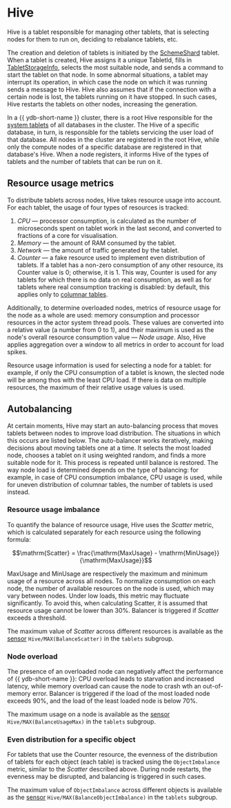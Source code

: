 # Hive

Hive is a tablet responsible for managing other tablets, that is selecting nodes for them to run on, deciding to rebalance tablets, etc.

The creation and deletion of tablets is initiated by the [SchemeShard](../concepts/glossary.md#scheme-shard) tablet. When a tablet is created, Hive assigns it a unique TabletId, fills in [TabletStorageInfo](general-schema.md#history), selects the most suitable node, and sends a command to start the tablet on that node. In some abnormal situations, a tablet may interrupt its operation, in which case the node on which it was running sends a message to Hive. Hive also assumes that if the connection with a certain node is lost, the tablets running on it have stopped. In such cases, Hive restarts the tablets on other nodes, increasing the generation.

In a {{ ydb-short-name }} cluster, there is a root Hive responsible for the [system tablets](../concepts/glossary.md#tablet-types) of all databases in the cluster. The Hive of a specific database, in turn, is responsible for the tablets servicing the user load of that database. All nodes in the cluster are registered in the root Hive, while only the compute nodes of a specific database are registered in that database's Hive. When a node registers, it informs Hive of the types of tablets and the number of tablets that can be run on it.

## Resource usage metrics

To distribute tablets across nodes, Hive takes resource usage into account. For each tablet, the usage of four types of resources is tracked:

1. *CPU* — processor consumption, is calculated as the number of microseconds spent on tablet work in the last second, and converted to fractions of a core for visualisation.
2. *Memory* — the amount of RAM consumed by the tablet.
3. *Network* — the amount of traffic generated by the tablet.
4. *Counter* — a fake resource used to implement even distribution of tablets. If a tablet has a non-zero consumption of any other resource, its Counter value is 0; otherwise, it is 1. This way, Counter is used for any tablets for which there is no data on real consumption, as well as for tablets where real consumption tracking is disabled: by default, this applies only to [columnar tables](../concepts/datamodel/table.md#column-oriented-tables).

Additionally, to determine overloaded nodes, metrics of resource usage for the node as a whole are used: memory consumption and processor resources in the actor system thread pools. These values are converted into a relative value (a number from 0 to 1), and their maximum is used as the node's overall resource consumption value — *Node usage*. Also, Hive applies aggregation over a window to all metrics in order to account for load spikes.

Resource usage information is used for selecting a node for a tablet: for example, if only the CPU consumption of a tablet is known, the slected node will be among thos with the least CPU load. If there is data on multiple resources, the maximum of their relative usage values is used.


## Autobalancing

At certain moments, Hive may start an auto-balancing process that moves tablets between nodes to improve load distribution. The situations in which this occurs are listed below. The auto-balancer works iteratively, making decisions about moving tablets one at a time. It selects the most loaded node, chooses a tablet on it using weighted random, and finds a more suitable node for it. This process is repeated until balance is restored. The way node load is determined depends on the type of balancing: for example, in case of CPU consumption imbalance, CPU usage is used, while for uneven distribution of columnar tables, the number of tablets is used instead.

### Resource usage imbalance

To quantify the balance of resource usage, Hive uses the *Scatter* metric, which is calculated separately for each resource using the following formula:

$$\mathrm{Scatter} = \frac{\mathrm{MaxUsage} - \mathrm{MinUsage}}{\mathrm{MaxUsage}}$$

$\mathrm{MaxUsage}$ and $\mathrm{MinUsage}$ are respectively the maximum and minimum usage of a resource across all nodes. To normalize consumption on each node, the number of available resources on the node is used, which may vary between nodes. Under low loads, this metric may fluctuate significantly. To avoid this, when calculating $\mathrm{Scatter}$, it is assumed that resource usage cannot be lower than 30%. Balancer is triggered if $Scatter$ exceeds a threshold.


The maximum value of $Scatter$ across different resources is available as the [sensor](../devops/manual/monitoring.md) `Hive/MAX(BalanceScatter)` in the `tablets` subgroup.

### Node overload

The presence of an overloaded node can negatively affect the performance of {{ ydb-short-name }}: CPU overload leads to starvation and increased latency, while memory overload can cause the node to crash wth an out-of-memory error. Balancer is triggered if the load of the most loaded node exceeds 90%, and the load of the least loaded node is below 70%.

The maximum usage on a node is available as the [sensor](../devops/manual/monitoring.md) `Hive/MAX(BalanceUsageMax)` in the `tablets` subgroup.

### Even distribution for a specific object

For tablets that use the Counter resource, the evenness of the distribution of tablets for each object (each table) is tracked using the `ObjectImbalance` metric, similar to the $Scatter$ described above. During node restarts, the evenness may be disrupted, and balancing is triggered in such cases.

The maximum value of `ObjectImbalance` across different objects is available as the [sensor](../devops/manual/monitoring.md) `Hive/MAX(BalanceObjectImbalance)` in the `tablets` subgroup.

